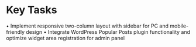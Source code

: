 # Key Tasks

• Implement responsive two-column layout with sidebar for PC and mobile-friendly design
• Integrate WordPress Popular Posts plugin functionality and optimize widget area registration for admin panel